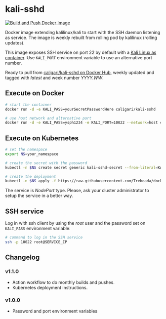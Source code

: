 # kali-sshd

[![Build and Push Docker Image](https://github.com/Treboada/docker-kali-sshd/actions/workflows/docker-build-push.yml/badge.svg)](https://github.com/Treboada/docker-kali-sshd/actions/workflows/docker-build-push.yml)

Docker image extending kalilinux/kali to start with the SSH daemon listening as service. The image is weekly rebuilt from rolling pod by kalilinux (rolling updates).

This image exposes SSH service on port 22 by default with a [Kali Linux as container](https://www.kali.org/docs/containers/). Use `KALI_PORT` environment variable to use an alternative port number.

Ready to pull from [caligari/kali-sshd on Docker Hub](https://hub.docker.com/r/caligari/kali-sshd), weekly updated and tagged with _latest_ and week number _YYYY.WW_.

## Execute on Docker

```sh
# start the container
docker run -d -e KALI_PASS=yourSecretPasswordHere caligari/kali-sshd

# use host network and alternative port
docker run -d -e KALI_PASS=ysph1234 -e KALI_PORT=10022 --network=host caligari/kali-sshd
```

## Execute on Kubernetes

```sh
# set the namespace
export NS=your_namespace

# create the secret with the password
kubectl -n $NS create secret generic kali-sshd-secret --from-literal=KALI_PASS=ysph1234

# create the deployment
kubectl -n $NS apply -f https://raw.githubusercontent.com/Treboada/docker-kali-sshd/refs/heads/main/kali-ssh-deployment.yaml
```

The service is _NodePort_ type. Please, ask your cluster administrator to setup the service in a better way.

## SSH service

Log in with ssh client by using the _root_ user and the password set on `KALI_PASS` environment variable:

```sh
# command to log in the SSH service
ssh -p 10022 root@SERVICE_IP
````

## Changelog

### v1.1.0

- Action workflow to do monthly builds and pushes.
- Kubernetes deployment instructions.

### v1.0.0 

- Password and port environment variables

